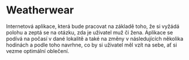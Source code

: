 # Weatherwear

Internetová aplikace, která bude pracovat na základě toho, že si vyžádá polohu a zeptá se na otázku, zda je uživatel muž či žena. Aplikace se podívá na počasí v dané lokalitě a také na změny v následujících několika hodinách a podle toho navrhne, co by si uživatel měl vzít na sebe, ať si vezme optimální oblečení.
